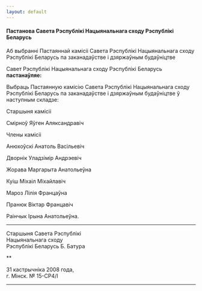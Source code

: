 ```yaml
---
layout: default
---
```


#### Пастанова Савета Рэспублікі Нацыянальнага сходу Рэспублікі Беларусь

Аб выбранні Пастаяннай камісіі Савета Рэспублікі Нацыянальнага сходу
Рэспублікі Беларусь па заканадаўстве і дзяржаўным будаўніцтве

Савет Рэспублікі Нацыянальнага сходу Рэспублікі Беларусь
**пастанаўляе:**

Выбраць Пастаянную камісію Савета Рэспублікі Нацыянальнага сходу
Рэспублікі Беларусь па заканадаўстве і дзяржаўным будаўніцтве ў
наступным складзе:

Старшыня камісіі

Смірноў Яўген Аляксандравіч

Члены камісіі

Анюхоўскі Анатоль Васільевіч

Дворнік Уладзімір Андрэевіч

Жорава Маргарыта Анатольеўна

Куіш Міхаіл Міхайлавіч

Мароз Лілія Францаўна

Пранюк Віктар Францавіч

Раінчык Ірына Анатольеўна.

****

Старшыня Савета Рэспублікі  
Нацыянальнага сходу  
Рэспублікі Беларусь Б. Батура

**

31 кастрычніка 2008 года,  
г. Мінск. № 15-СР4/I

****
